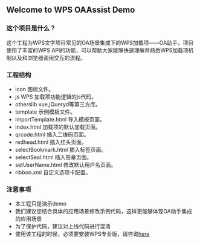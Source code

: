## Welcome to WPS OAAssist Demo

### 这个项目是什么？

这个工程为WPS文字项目常见的OA场景集成下的WPS加载项——OA助手，项目使用了丰富的WPS API的功能，可以帮助大家能够快速理解并熟悉WPS加载项机制以及和浏览器调用交互的流程。

### 工程结构

* icon 						图标文件。
* js						WPS 加载项功能逻辑的js代码。
* otherslib					vue,jQueryd等第三方库。
* template					示例模板文件。
* importTemplate.html		导入模板页面。
* index.html				加载项的默认加载页面。
* qrcode.html				插入二维码页面。
* redhead.html				插入红头页面。
* selectBookmark.html		插入标签页面。 
* selectSeal.html			插入签章页面。 
* setUserName.html			修改默认用户名页面。 
* ribbon.xml				自定义选项卡配置。 

### 注意事项

* 本工程只是演示demo
* 我们建议您结合具体的应用场景修改示例代码，这样更能够体现OA助手集成的应用场景
* 为了保护代码，建议对上线代码进行混淆
* 使用该工程的时候，必须要安装WPS专业版，请咨询[here](http://wps.udesk.cn/hc)
